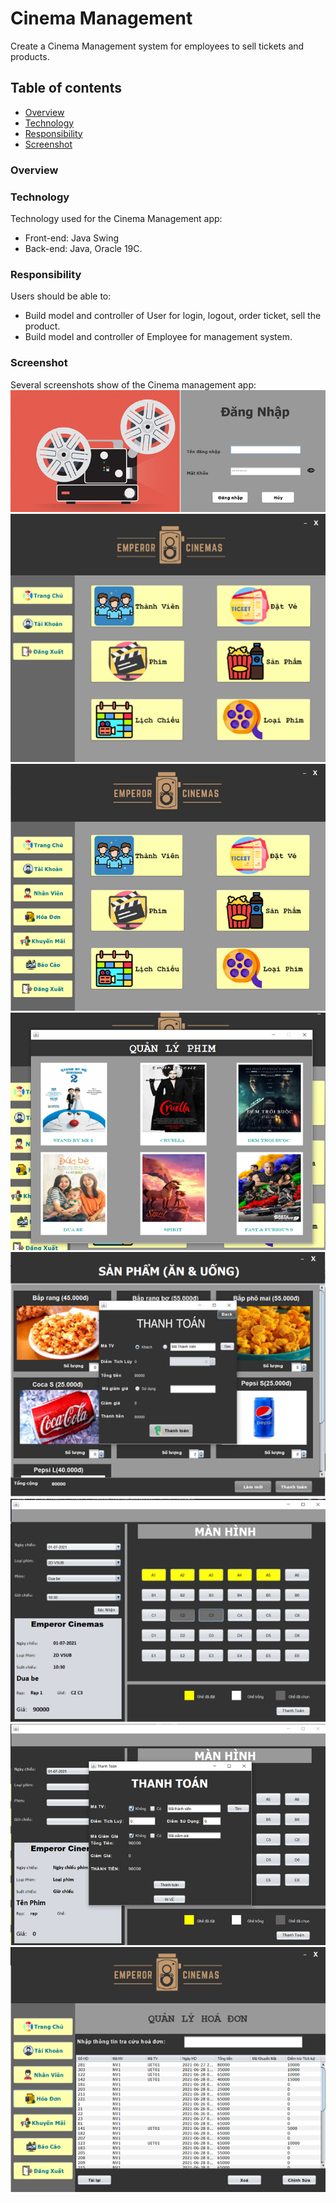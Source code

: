 # Cinema Management

Create a Cinema Management system for employees to sell tickets and products.

## Table of contents
  - [Overview](#overview)
  - [Technology](#technology)
  - [Responsibility](#responsibility)
  - [Screenshot](#screenshot)

### Overview

### Technology

Technology used for the Cinema Management app: 

- Front-end: Java Swing
- Back-end: Java, Oracle 19C.

### Responsibility

Users should be able to:

- Build model and controller of User for login, logout, order ticket, sell the product.
- Build model and controller of Employee for management system.

### Screenshot

Several screenshots show of the Cinema management app:
![](https://github.com/Bachos0605/Cinema-Management/blob/main/Image/%C4%90%C4%83ng%20nh%E1%BA%ADp.png)
![](https://github.com/Bachos0605/Cinema-Management/blob/main/Image/M%C3%A0n%20h%C3%ACnh%20User.png)
![](https://github.com/Bachos0605/Cinema-Management/blob/main/Image/M%C3%A0n%20h%C3%ACnh%20Employee.png)
![](https://github.com/Bachos0605/Cinema-Management/blob/main/Image/Qu%E1%BA%A3n%20l%C3%BD%20phim.png)
![](https://github.com/Bachos0605/Cinema-Management/blob/main/Image/Mua%20s%E1%BA%A3n%20ph%E1%BA%A9m.png)
![](https://github.com/Bachos0605/Cinema-Management/blob/main/Image/%C4%90%E1%BA%B7t%20v%C3%A9.png)
![](https://github.com/Bachos0605/Cinema-Management/blob/main/Image/Thanh%20to%C3%A1n%20v%C3%A9.png)
![](https://github.com/Bachos0605/Cinema-Management/blob/main/Image/Qu%E1%BA%A3n%20l%C3%BD%20h%C3%B3a%20%C4%91%C6%A1n.png)








